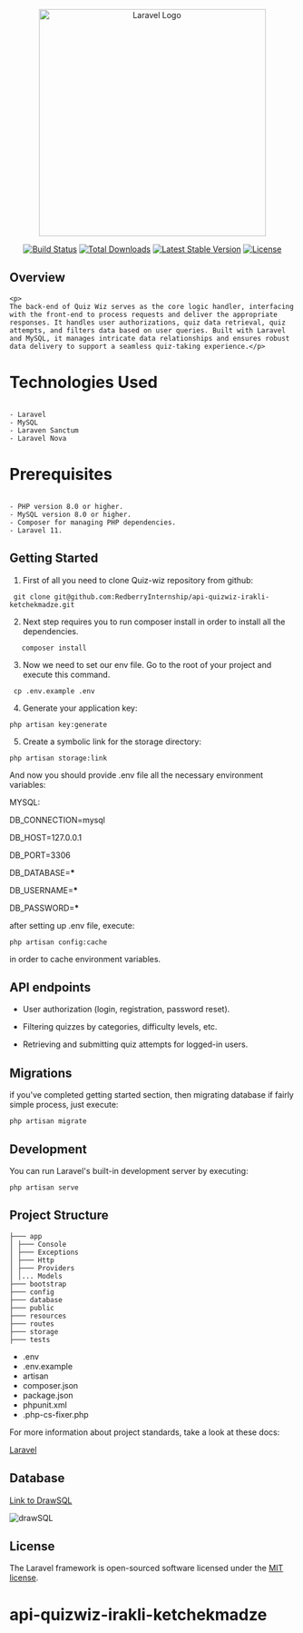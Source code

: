 <p align="center"><a href="https://laravel.com" target="_blank"><img src="https://raw.githubusercontent.com/laravel/art/master/logo-lockup/5%20SVG/2%20CMYK/1%20Full%20Color/laravel-logolockup-cmyk-red.svg" width="400" alt="Laravel Logo"></a></p>

<p align="center">
<a href="https://github.com/laravel/framework/actions"><img src="https://github.com/laravel/framework/workflows/tests/badge.svg" alt="Build Status"></a>
<a href="https://packagist.org/packages/laravel/framework"><img src="https://img.shields.io/packagist/dt/laravel/framework" alt="Total Downloads"></a>
<a href="https://packagist.org/packages/laravel/framework"><img src="https://img.shields.io/packagist/v/laravel/framework" alt="Latest Stable Version"></a>
<a href="https://packagist.org/packages/laravel/framework"><img src="https://img.shields.io/packagist/l/laravel/framework" alt="License"></a>
</p>

## Overview

```
<p>
The back-end of Quiz Wiz serves as the core logic handler, interfacing with the front-end to process requests and deliver the appropriate responses. It handles user authorizations, quiz data retrieval, quiz attempts, and filters data based on user queries. Built with Laravel and MySQL, it manages intricate data relationships and ensures robust data delivery to support a seamless quiz-taking experience.</p>
```

# Technologies Used

```

- Laravel
- MySQL
- Laraven Sanctum
- Laravel Nova

```

# Prerequisites

```

- PHP version 8.0 or higher.
- MySQL version 8.0 or higher.
- Composer for managing PHP dependencies.
- Laravel 11.

```

## Getting Started

1. First of all you need to clone Quiz-wiz repository from github:

```
 git clone git@github.com:RedberryInternship/api-quizwiz-irakli-ketchekmadze.git
```

2. Next step requires you to run composer install in order to install all the dependencies.

```
   composer install
```

3. Now we need to set our env file. Go to the root of your project and execute this command.

```
 cp .env.example .env
```

4. Generate your application key:

```
php artisan key:generate
```

5. Create a symbolic link for the storage directory:

```
php artisan storage:link
```

And now you should provide .env file all the necessary environment variables:

MYSQL:

DB_CONNECTION=mysql

DB_HOST=127.0.0.1

DB_PORT=3306

DB_DATABASE=**\***

DB_USERNAME=**\***

DB_PASSWORD=**\***

after setting up .env file, execute:

```
php artisan config:cache
```

in order to cache environment variables.

## API endpoints

-   User authorization (login, registration, password reset).

-   Filtering quizzes by categories, difficulty levels, etc.

-   Retrieving and submitting quiz attempts for logged-in users.

## Migrations

if you've completed getting started section, then migrating database if fairly simple process, just execute:

```
php artisan migrate
```

## Development

You can run Laravel's built-in development server by executing:

```
php artisan serve
```

## Project Structure

```
├─── app
│ ├─── Console
│ ├─── Exceptions
│ ├─── Http
│ ├─── Providers
│ │... Models
├─── bootstrap
├─── config
├─── database
├─── public
├─── resources
├─── routes
├─── storage
├─── tests
```

-   .env
-   .env.example
-   artisan
-   composer.json
-   package.json
-   phpunit.xml
-   .php-cs-fixer.php

For more information about project standards, take a look at these docs:

<a href="https://laravel.com/docs/11.x">Laravel</a>

## Database

<a href="https://drawsql.app/teams/irakli/diagrams/quiz-wiz">Link to DrawSQL</a>

<img src="{{ env('DB_STRUCTURE_IMAGE_PATH') }}" alt="drawSQL" />

## License

The Laravel framework is open-sourced software licensed under the [MIT license](https://opensource.org/licenses/MIT).

# api-quizwiz-irakli-ketchekmadze
